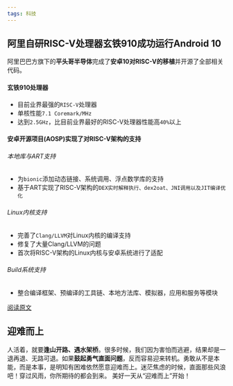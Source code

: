 ```yaml
---
tags: 科技
---
```


## 阿里自研RISC-V处理器玄铁910成功运行Android 10

阿里巴巴方旗下的**平头哥半导体**完成了**安卓10对RISC-V的移植**并开源了全部相关代码。

#### 玄铁910处理器
* 目前业界最强的`RISC-V`处理器
* 单核性能`7.1 Coremark/MHz`
* 达到`2.5GHz`，比目前业界最好的RISC-V处理器性能高`40%`以上

#### 安卓开源项目(AOSP)实现了对RISC-V架构的支持

###### 本地库与ART支持
* 为`bionic`添加动态链接、系统调用、浮点数学库的支持
* 基于ART实现了RISC-V架构的`DEX实时解释执行、dex2oat、JNI调用以及JIT编译优化`
###### Linux内核支持
* 完善了`Clang/LLVM`对Linux内核的编译支持
* 修复了大量Clang/LLVM的问题
* 首次将RISC-V架构的Linux内核与安卓系统进行了适配

###### Build系统支持
* 整合编译框架、预编译的工具链、本地方法库、模拟器，应用和服务等模块

[阅读原文](https://m.cnbeta.com/view/1080971.htm)

## 迎难而上
人活着，就要**逢山开路、遇水架桥**。很多时候，我们因为害怕而逃避，结果却是一退再退、无路可退。如果**鼓起勇气直面问题**，反而容易迎来转机。勇敢从不是本能，而是本事，是明知有困难依然愿意迎难而上。迷茫焦虑的时候，直面那些风浪吧！穿过风雨，你所期待的都会到来。 
美好一天从“迎难而上”开始！
